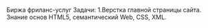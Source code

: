 Биржа фриланс-услуг 
Задачи:
1.Верстка главной страницы сайта. Знание основ HTML5, семантический Web, CSS, XML.
